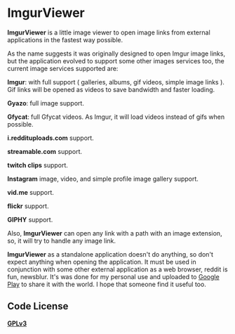 **ImgurViewer**
===========

**ImgurViewer** is a little image viewer to open image links from external applications in the fastest way possible.

As the name suggests it was originally designed to open Imgur image links, but the application evolved to support some other images services too, the current image services supported are:

**Imgur**: with full support ( galleries, albums, gif videos, simple image links ). Gif links will be opened as videos to save bandwidth and faster loading.

**Gyazo**: full image support.

**Gfycat**: full Gfycat videos. As Imgur, it will load videos instead of gifs when possible.

**i.reddituploads.com** support.

**streamable.com** support.

**twitch clips** support.

**Instagram** image, video, and simple profile image gallery support.

**vid.me** support.

**flickr** support.

**GIPHY** support.

Also, **ImgurViewer** can open any link with a path with an image extension, so, it will try to handle any image link.

**ImgurViewer** as a standalone application doesn't do anything, so don't expect anything when opening the application.
It must be used in conjunction with some other external application as a web browser, reddit is fun, newsblur.
It's was done for my personal use and uploaded to [Google Play](https://play.google.com/store/apps/details?id=com.ensoft.imgurviewer) to share it with the world. I hope that someone find it useful too.


## **Code License**

**[GPLv3](http://www.gnu.org/licenses/gpl-3.0.en.html)**
